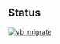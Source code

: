 ## Status

[![vb_migrate](https://catalog.flipperzero.one/application/vb_migrate/widget)](https://catalog.flipperzero.one/application/vb_migrate/page)